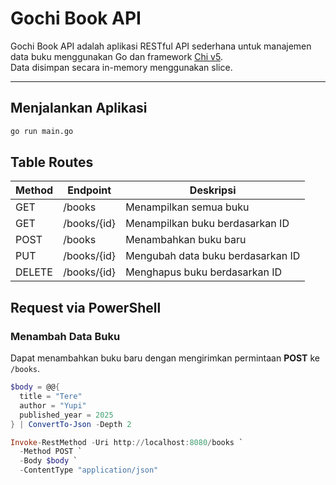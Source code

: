 # Gochi Book API

Gochi Book API adalah aplikasi RESTful API sederhana untuk manajemen data buku menggunakan Go dan framework [Chi v5](https://github.com/go-chi/chi).  
Data disimpan secara in-memory menggunakan slice.

---

## Menjalankan Aplikasi

```bash
go run main.go
```
## Table Routes
| Method | Endpoint    | Deskripsi                         |
| ------ | ----------- | --------------------------------- |
| GET    | /books      | Menampilkan semua buku            |
| GET    | /books/{id} | Menampilkan buku berdasarkan ID   |
| POST   | /books      | Menambahkan buku baru             |
| PUT    | /books/{id} | Mengubah data buku berdasarkan ID |
| DELETE | /books/{id} | Menghapus buku berdasarkan ID     |

## Request via PowerShell
### Menambah Data Buku
Dapat menambahkan buku baru dengan mengirimkan permintaan **POST** ke `/books`.

```powershell
$body = @@{
  title = "Tere"
  author = "Yupi"
  published_year = 2025
} | ConvertTo-Json -Depth 2

Invoke-RestMethod -Uri http://localhost:8080/books `
  -Method POST `
  -Body $body `
  -ContentType "application/json"
